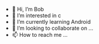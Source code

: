 - 👋 Hi, I’m Bob
- 👀 I’m interested in c
- 🌱 I’m currently learning Android
- 💞️ I’m looking to collaborate on ...
- 📫 How to reach me ...

<!---
xhf2000324/xhf2000324 is a ✨ special ✨ repository because its `README.md` (this file) appears on your GitHub profile.
You can click the Preview link to take a look at your changes.
--->
